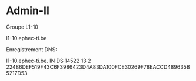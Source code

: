 # Admin-II
Groupe L1-10

l1-10.ephec-ti.be

Enregistrement DNS:

l1-10.ephec-ti.be. IN DS 14522 13 2 22486DEF519F43C6F3986423D4A83DA100FCE30269F78EACCD489635B5217D53
